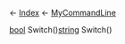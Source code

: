← [Index](Api-Index) ← [MyCommandLine](VRage.Game.ModAPI.Ingame.Utilities.MyCommandLine)

[bool](System.Boolean) Switch()[string](System.String) Switch()